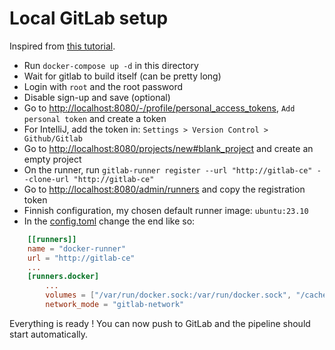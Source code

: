 # Local GitLab setup

Inspired from [this tutorial](https://www.czerniga.it/2021/11/14/how-to-install-gitlab-using-docker-compose/).

- Run `docker-compose up -d` in this directory
- Wait for gitlab to build itself (can be pretty long)
- Login with `root` and the root password
- Disable sign-up and save (optional)
- Go to [http://localhost:8080/-/profile/personal_access_tokens](http://localhost:8080/-/profile/personal_access_tokens), `Add personal token` and create a token
- For IntelliJ, add the token in: `Settings > Version Control > Github/Gitlab`
- Go to [http://localhost:8080/projects/new#blank_project](http://localhost:8080/projects/new#blank_project) and create an empty project
- On the runner, run `gitlab-runner register --url "http://gitlab-ce" --clone-url "http://gitlab-ce"`
- Go to [http://localhost:8080/admin/runners](http://localhost:8080/admin/runners) and copy the registration token
- Finnish configuration, my chosen default runner image: `ubuntu:23.10`
- In the [config.toml](./gitlab-runner/config.toml) change the end like so:
```toml
    [[runners]]
    name = "docker-runner"
    url = "http://gitlab-ce"
    ...
    [runners.docker]
        ...
        volumes = ["/var/run/docker.sock:/var/run/docker.sock", "/cache"]
        network_mode = "gitlab-network"
```

Everything is ready ! You can now push to GitLab and the pipeline should start automatically.